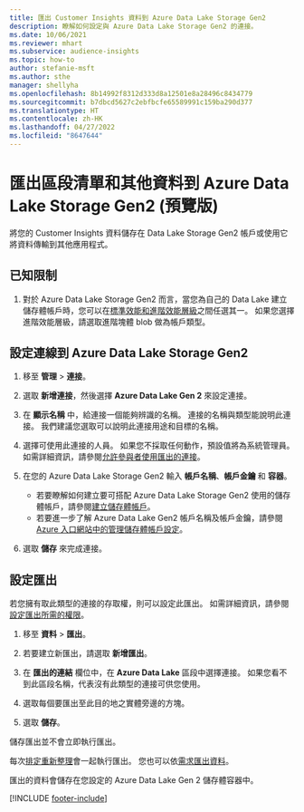```yaml
---
title: 匯出 Customer Insights 資料到 Azure Data Lake Storage Gen2
description: 瞭解如何設定與 Azure Data Lake Storage Gen2 的連接。
ms.date: 10/06/2021
ms.reviewer: mhart
ms.subservice: audience-insights
ms.topic: how-to
author: stefanie-msft
ms.author: sthe
manager: shellyha
ms.openlocfilehash: 8b14992f8312d333d8a12501e8a28496c8434779
ms.sourcegitcommit: b7dbcd5627c2ebfbcfe65589991c159ba290d377
ms.translationtype: HT
ms.contentlocale: zh-HK
ms.lasthandoff: 04/27/2022
ms.locfileid: "8647644"
---
```

# <a name="export-segment-list-and-other-data-to-azure-data-lake-storage-gen2-preview"></a>匯出區段清單和其他資料到 Azure Data Lake Storage Gen2 (預覽版)

將您的 Customer Insights 資料儲存在 Data Lake Storage Gen2 帳戶或使用它將資料傳輸到其他應用程式。

## <a name="known-limitations"></a>已知限制

1. 對於 Azure Data Lake Storage Gen2 而言，當您為自己的 Data Lake 建立儲存體帳戶時，您可以在[標準效能和進階效能層級](/azure/storage/blobs/create-data-lake-storage-account)之間任選其一。 如果您選擇進階效能層級，請選取進階塊體 blob 做為帳戶類型。 


## <a name="set-up-the-connection-to-azure-data-lake-storage-gen2"></a>設定連線到 Azure Data Lake Storage Gen2 


1. 移至 **管理** > **連接**。

1. 選取 **新增連接**，然後選擇 **Azure Data Lake Gen 2** 來設定連接。

1. 在 **顯示名稱** 中，給連接一個能夠辨識的名稱。 連接的名稱與類型能說明此連接。 我們建議您選取可以說明此連接用途和目標的名稱。

1. 選擇可使用此連接的人員。 如果您不採取任何動作，預設值將為系統管理員。 如需詳細資訊，請參閱[允許參與者使用匯出的連接](connections.md#allow-contributors-to-use-a-connection-for-exports)。

1. 在您的 Azure Data Lake Storage Gen2 輸入 **帳戶名稱**、**帳戶金鑰** 和 **容器**。
    - 若要瞭解如何建立要可搭配 Azure Data Lake Storage Gen2 使用的儲存體帳戶，請參閱[建立儲存體帳戶](/azure/storage/blobs/create-data-lake-storage-account)。 
    - 若要進一步了解 Azure Data Lake Gen2 帳戶名稱及帳戶金鑰，請參閱 [Azure 入口網站中的管理儲存體帳戶設定](/azure/storage/common/storage-account-manage)。

1. 選取 **儲存** 來完成連接。 

## <a name="configure-an-export"></a>設定匯出

若您擁有取此類型的連接的存取權，則可以設定此匯出。 如需詳細資訊，請參閱[設定匯出所需的權限](export-destinations.md#set-up-a-new-export)。

1. 移至 **資料** > **匯出**。

1. 若要建立新匯出，請選取 **新增匯出**。

1. 在 **匯出的連結** 欄位中，在 **Azure Data Lake** 區段中選擇連接。 如果您看不到此區段名稱，代表沒有此類型的連接可供您使用。

1. 選取每個要匯出至此目的地之實體旁邊的方塊。

1. 選取 **儲存**。

儲存匯出並不會立即執行匯出。

每次[排定重新整理](system.md#schedule-tab)會一起執行匯出。 您也可以依[需求匯出資料](export-destinations.md#run-exports-on-demand)。 

匯出的資料會儲存在您設定的 Azure Data Lake Gen 2 儲存體容器中。 

[!INCLUDE [footer-include](includes/footer-banner.md)]

